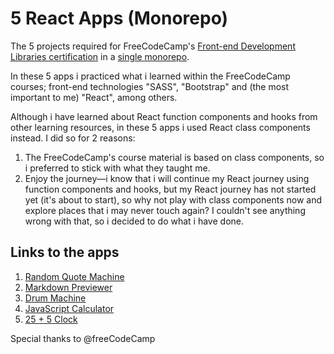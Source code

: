 # 5 React Apps (Monorepo)

The 5 projects required for FreeCodeCamp's [Front-end Development Libraries certification](https://freecodecamp.org/certification/hussein-kandil/front-end-development-libraries) in a [single monorepo](https://hussein-m-kandil.github.io/react-apps-monorepo/).

In these 5 apps i practiced what i learned within the FreeCodeCamp courses; front-end technologies "SASS", "Bootstrap" and (the most important to me) "React", among others.

Although i have learned about React function components and hooks from other learning resources, in these 5 apps i used React class components instead. I did so for 2 reasons:

1. The FreeCodeCamp's course material is based on class components, so i preferred to stick with what they taught me.
2. Enjoy the journey—i know that i will continue my React journey using function components and hooks, but my React journey has not started yet (it's about to start), so why not play with class components now and explore places that i may never touch again? I couldn't see anything wrong with that, so i decided to do what i have done.

## Links to the apps

1. [Random Quote Machine](https://hussein-m-kandil.github.io/react-apps-monorepo/random-quote-machine/dist/index.html)
2. [Markdown Previewer](https://hussein-m-kandil.github.io/react-apps-monorepo/markdown-previewer/dist/index.html)
3. [Drum Machine](https://hussein-m-kandil.github.io/react-apps-monorepo/drum-machine/dist/index.html)
4. [JavaScript Calculator](https://hussein-m-kandil.github.io/react-apps-monorepo/javascript-calculator/dist/index.html)
5. [25 + 5 Clock](https://hussein-m-kandil.github.io/react-apps-monorepo/25-plus-5-clock/dist/index.html)

Special thanks to @freeCodeCamp
